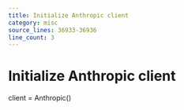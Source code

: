 ```yaml
---
title: Initialize Anthropic client
category: misc
source_lines: 36933-36936
line_count: 3
---
```


# Initialize Anthropic client
client = Anthropic()

